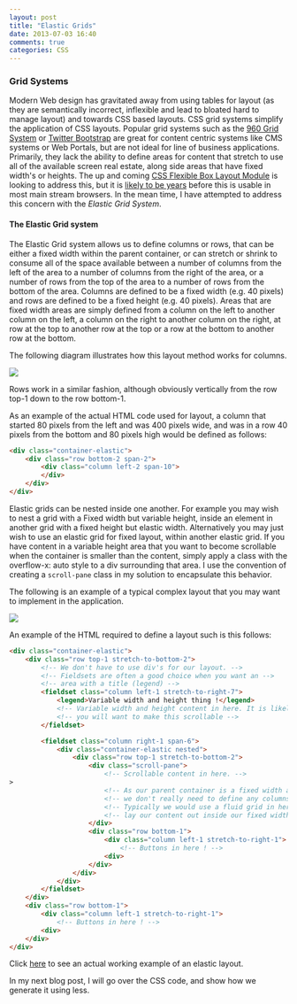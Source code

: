 ```yaml
---
layout: post
title: "Elastic Grids"
date: 2013-07-03 16:40
comments: true
categories: CSS
---
```



### Grid Systems
Modern Web design has gravitated away from using tables for layout (as they are semantically incorrect, inflexible and lead to bloated hard to manage layout) and towards CSS based layouts. CSS grid systems simplify the application of CSS layouts. Popular grid systems such as the [960 Grid System](http://960.gs) or [Twitter Bootstrap](http://twitter.github.io/bootstrap/) are great for content centric systems like CMS systems or Web Portals, but are not ideal for line of business applications. Primarily, they lack the ability to define areas for content that stretch to use all of the available screen real estate, along side areas that have fixed width's or heights. The up and coming [CSS Flexible Box Layout Module](http://www.w3.org/TR/css3-flexbox/) is looking to address this, but it is [likely to be years](http://caniuse.com/flexbox) before this is usable in most main stream browsers. In the mean time, I have attempted to address this concern with the *Elastic Grid System*. 

#### The Elastic Grid system

The Elastic Grid system allows us to define columns or rows, that can be either a fixed width within the parent container, or can stretch or shrink to consume all of the space available between a number of columns from the left of the area to a number of columns from the right of the area, or a number of rows from the top of the area to a number of rows from the bottom of the area. Columns are defined to be a fixed width (e.g. 40 pixels) and rows are defined to be a fixed height (e.g. 40 pixels). Areas that are fixed width areas are simply defined from a column on the left to another column on the left, a column on the right to another column on the right, at row at the top to another row at the top or a row at the bottom to another row at the bottom. 

The following diagram illustrates how this layout method works for columns.

![](http://i.imgur.com/PL0w9fj.jpg)

Rows work in a similar fashion, although obviously vertically from the row top-1 down to the row bottom-1.

As an example of the actual HTML code used for layout, a column that started 80 pixels from the left and was 400 pixels wide, and was in a row 40 pixels from the bottom and 80 pixels high would be defined as follows:

```html
<div class="container-elastic">
    <div class="row bottom-2 span-2">
		<div class="column left-2 span-10">
		</div>
	</div>
</div>
``` 

Elastic grids can be nested inside one another. For example you may wish to nest a grid with a Fixed width but variable height, inside an element in another grid with a fixed height but elastic width. Alternatively you may just wish to use an elastic grid for fixed layout, within another elastic grid. If you have content in a variable height area that you want to become scrollable when the container is smaller than the content, simply apply a class with the overflow-x: auto style to a div surrounding that area. I use the convention of creating a  `scroll-pane` class in my solution to encapsulate this behavior. 

The following is an example of a typical complex layout that you may want to implement in the application.

![](http://i.imgur.com/ecMSJEz.jpg)

An example of the HTML required to define a layout such is this follows:

```html
<div class="container-elastic">
    <div class="row top-1 stretch-to-bottom-2">
		<!-- We don't have to use div's for our layout. -->
		<!-- Fieldsets are often a good choice when you want an -->
		<!-- area with a title (legend) -->
		<fieldset class="column left-1 stretch-to-right-7">
			<legend>Variable width and height thing !</legend>
			<!-- Variable width and height content in here. It is likely -->
			<!-- you will want to make this scrollable -->
		</fieldset>

		<fieldset class="column right-1 span-6">
			<div class="container-elastic nested">
           		<div class="row top-1 stretch-to-bottom-2">
					<div class="scroll-pane">
						<!-- Scrollable content in here. -->
>
						<!-- As our parent container is a fixed width anyway -->
						<!-- we don't really need to define any columns if we don't want to -->
						<!-- Typically we would use a fluid grid in here to --> 
						<!-- lay our content out inside our fixed width parent container -->
					</div>
				    <div class="row bottom-1">
						<div class="column left-1 stretch-to-right-1">
							<!-- Buttons in here ! -->
						<div>
					</div>
				</div>
            </div>			
		</fieldset>
	</div>
    <div class="row bottom-1">
		<div class="column left-1 stretch-to-right-1">
			<!-- Buttons in here ! -->
		<div>
	</div>
</div>
```

Click [here](elastic-example/index.html) to see an actual working example of an elastic layout.

In my next blog post, I will go over the CSS code, and show how we generate it using less. 







  
